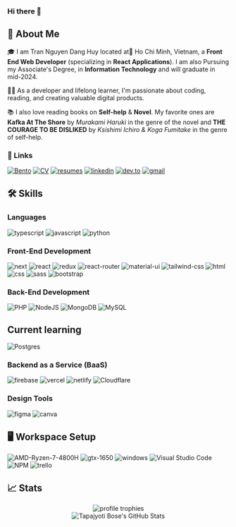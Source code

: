### Hi there 👋



## 🚀 About Me

🎓 I am Tran Nguyen Dang Huy located at📍 Ho Chi Minh, Vietnam,  a **Front End Web Developer** (specializing in **React Applications**). I am also Pursuing my Associate's Degree,  in **Information Technology** and will graduate in mid-2024.

👨‍💻 As a developer and lifelong learner, I'm passionate about coding, reading, and creating valuable digital products.

📚 I also love reading books on **Self-help** & **Novel**. My favorite ones are **Kafka At The Shore** by _Murakami Haruki_ in the genre of the novel and **THE COURAGE TO BE DISLIKED** by _Ksishimi Ichiro & Koga Fumitake_ in the genre of self-help.

### 🔗 Links

[![Bento](https://img.shields.io/badge/Bento-ffffff?style=for-the-badge&logo=bento&logoColor=#768CFF)](https://bento.me/trannguyendanghuy)
[![CV](https://img.shields.io/badge/CV-ffffff?style=for-the-badge&logo=read.cv&logoColor=111111)](https://read.cv/ethandrinkincoffee)
[![resumes](https://img.shields.io/badge/Resume-4285F4?style=for-the-badge&logo=read-the-docs&logoColor=white)](https://drive.google.com/drive/folders/1HpmGuUocFqqCienzCR31B-ovR_UzYq_Y?usp=drive_link)
[![linkedin](https://img.shields.io/badge/Linked_In-0077B5?style=for-the-badge&logo=LinkedIn&logoColor=white)](https://www.linkedin.com/in/trannguyendanghuy/)
[![dev.to](https://img.shields.io/badge/Dev.to-0A0A0A?style=for-the-badge&logo=DevdotTo&logoColor=white)](https://dev.to/ethanxcode)
[![gmail](https://img.shields.io/badge/Gmail-D14836?style=for-the-badge&logo=Gmail&logoColor=white)](mailto:danhuy.work@gmail.com)


## 🛠️ Skills

### Languages

![typescript](https://img.shields.io/badge/TypeScript-3178C6?style=for-the-badge&logo=typescript&logoColor=white)
![javascript](https://img.shields.io/badge/JavaScript-323330?style=for-the-badge&logo=javascript&logoColor=F7DF1E)
![python](https://img.shields.io/badge/Python-3776AB?style=for-the-badge&logo=python&logoColor=white)


### Front-End Development

![next](https://img.shields.io/badge/Next-000000?style=for-the-badge&logo=nextdotjs&logoColor=FFFFFF)
![react](https://img.shields.io/badge/React-20232A?style=for-the-badge&logo=react&logoColor=61DAFB)
![redux](https://img.shields.io/badge/Redux-593D88?style=for-the-badge&logo=redux&logoColor=white)
![react-router](https://img.shields.io/badge/React_Router-CA4245?style=for-the-badge&logo=react-router&logoColor=white)
![material-ui](https://img.shields.io/badge/Material_UI-0081CB?style=for-the-badge&logo=mui&logoColor=white)
![tailwind-css](https://img.shields.io/badge/tailwind_css-06B6D4?style=for-the-badge&logo=tailwind-css&logoColor=white)
![html](https://img.shields.io/badge/HTML5-E34F26?style=for-the-badge&logo=html5&logoColor=white)
![css](https://img.shields.io/badge/CSS3-1572B6?style=for-the-badge&logo=css3&logoColor=white)
![sass](https://img.shields.io/badge/SASS-CC6699?style=for-the-badge&logo=sass&logoColor=white)
![bootstrap](https://img.shields.io/badge/Bootstrap-563D7C?style=for-the-badge&logo=bootstrap&logoColor=white)

### Back-End Development

![PHP](https://img.shields.io/badge/php-%23777BB4.svg?style=for-the-badge&logo=php&logoColor=white)
![NodeJS](https://img.shields.io/badge/node.js-6DA55F?style=for-the-badge&logo=node.js&logoColor=white)
![MongoDB](https://img.shields.io/badge/MongoDB-%234ea94b.svg?style=for-the-badge&logo=mongodb&logoColor=white)
![MySQL](https://img.shields.io/badge/mysql-%2300f.svg?style=for-the-badge&logo=mysql&logoColor=white)

## Current learning
![Postgres](https://img.shields.io/badge/postgres-%23316192.svg?style=for-the-badge&logo=postgresql&logoColor=white)

### Backend as a Service (BaaS)

![firebase](https://img.shields.io/badge/Firebase-ffaa00?style=for-the-badge&logo=Firebase&logoColor=white)
![vercel](https://img.shields.io/badge/Vercel-000000?style=for-the-badge&logo=Vercel&logoColor=white)
![netlify](https://img.shields.io/badge/Netlify-00C7B7?style=for-the-badge&logo=netlify&logoColor=white)
![Cloudflare](https://img.shields.io/badge/Cloudflare-F38020?style=for-the-badge&logo=Cloudflare&logoColor=white)

### Design Tools

![figma](https://img.shields.io/badge/figma-000000?style=for-the-badge&logo=figma&logoColor=white)
![canva](https://img.shields.io/badge/canva-00C4CC?style=for-the-badge&logo=canva&logoColor=white)

## 🖥️ Workspace Setup

![AMD-Ryzen-7-4800H](https://img.shields.io/badge/AMD-Ryzen_7_4800H-ED1C24?style=for-the-badge&logo=amd&logoColor=white)
![gtx-1650](https://img.shields.io/badge/NVIDIA-GTX_1060-76B900?style=for-the-badge&logo=nvidia&logoColor=white)
![windows](https://img.shields.io/badge/Windows_11-0078D6?style=for-the-badge&logo=windows&logoColor=white)
![Visual Studio Code](https://img.shields.io/badge/Visual%20Studio%20Code-0078d7.svg?style=for-the-badge&logo=visual-studio-code&logoColor=white)
![NPM](https://img.shields.io/badge/Npm-555555?style=for-the-badge&logo=npm&logoColor=CB3837)
![trello](https://img.shields.io/badge/Trello-0075b9?style=for-the-badge&logo=trello&logoColor=white)

## 📈 Stats

<div align="center">
    <img src="https://github-profile-trophy.vercel.app/?username=Ethanxcode&row=1&column=6&margin-h=8&theme=darkhub&count_private=true&margin-w=16&no-frame=true" alt="profile trophies" />
    <br />
    <img src="https://github-readme-stats.vercel.app/api?username=Ethanxcode&show_icons=true&hide_border=true" alt="Tapajyoti Bose's GitHub Stats">
</div>


